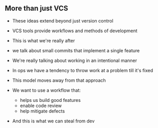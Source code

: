More than just VCS
------------------

<aside class="notes">

  * These ideas extend beyond just version control
  * VCS tools provide workflows and methods of development
  * This is what we're really after

  * we talk about small commits that implement a single feature
  * We're really talking about working in an intentional manner
  * In ops we have a tendency to throw work at a problem till it's fixed
  * This model moves away from that approach

  * We want to use a workflow that:
    * helps us build good features
    * enable code review
    * help mitigate defects

  * And this is what we can steal from dev

</aside>

<!--

These ideas extend far beyond just version control. Version control tools
allow workflows and methods of development, and that's what we're really after.

When we talk about having small commits that implement a single feature or bug
at a time, we're really talking about doing work in an intentional manner.
Instead of just hacking on something until it works, you're a building something
with a clear focus and desired outcome.

And when we talk about having clear commit messages, we're doing so with the
assumption that whatever we're building now, we'll be  reusing and extending
later.

All in all, we want to use a workflow that allows us to build good features,
enable code review, and easily spot and deal with defects. This is why we use
VCS when developing software, and this is what Operations can steal from
software development.

-->
